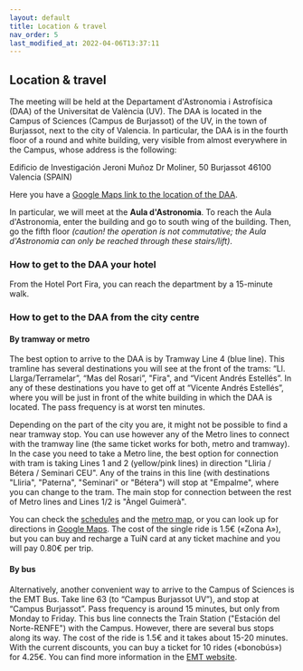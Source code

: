 ```yaml
---
layout: default
title: Location & travel
nav_order: 5
last_modified_at: 2022-04-06T13:37:11
---
```


## Location & travel

The meeting will be held at the Departament d'Astronomia i Astrofísica (DAA) of the Universitat de València (UV). The DAA is located in the Campus of Sciences (Campus de Burjassot) of the UV, in the town of Burjassot, next to the city of Valencia. In particular, the DAA is in the fourth floor of a round and white building, very visible from almost everywhere in the Campus, whose address is the following:

Edificio de Investigación Jeroni Muñoz
Dr Moliner, 50 Burjassot 46100
Valencia (SPAIN)

Here you have a [Google Maps link to the location of the DAA](https://maps.app.goo.gl/LDDR9VMe9BjWaCXMA).

In particular, we will meet at the **Aula d'Astronomia**. To reach the Aula d'Astronomia, enter the building and go to south wing of the building. Then, go the fifth floor *(caution! the operation is not commutative; the Aula d'Astronomia can only be reached through these stairs/lift)*.

### How to get to the DAA your hotel

From the Hotel Port Fira, you can reach the department by a 15-minute walk.

### How to get to the DAA from the city centre

#### By tramway or metro

The best option to arrive to the DAA is by Tramway Line 4 (blue line). This tramline has several destinations you will see at the front of the trams: “Ll. Llarga/Terramelar”, “Mas del Rosari”, "Fira", and “Vicent Andrés Estellés”. In any of these destinations you have to get off at “Vicente Andrés Estellés”, where you will be just in front of the white building in which the DAA is located. The pass frequency is at worst ten minutes.

Depending on the part of the city you are, it might not be possible to find a near tramway stop. You can use however any of the Metro lines to connect with the tramway line (the same ticket works for both, metro and tramway). In the case you need to take a Metro line, the best option for connection with tram is taking Lines 1 and 2 (yellow/pink lines) in direction "Lliria / Bétera / Seminari CEU". Any of the trains in this line (with destinations "Lliria", "Paterna", "Seminari" or "Bétera") will stop at "Empalme", where you can change to the tram. The main stop for connection between the rest of Metro lines and Lines 1/2 is "Àngel Guimerà".

You can check the [schedules](https://www.metrovalencia.es/es/consulta-de-horarios-y-planificador/) and the [metro map](https://www.metrovalencia.es/wp-content/uploads/2023/12/Plano-general-Metrovalencia-2023.pdf), or you can look up for directions in [Google Maps](https://www.google.es/maps). The cost of the single ride is 1.5€ («Zona A»), but you can buy and recharge a TuiN card at any ticket machine and you will pay 0.80€ per trip.

#### By bus

Alternatively, another convenient way to arrive to the Campus of Sciences is the EMT Bus. Take line 63 (to “Campus Burjassot UV”), and stop at “Campus Burjassot”. Pass frequency is around 15 minutes, but only from Monday to Friday. This bus line connects the Train Station ("Estación del Norte-RENFE") with the Campus. However, there are several bus stops along its way. The cost of the ride is 1.5€ and it takes about 15-20 minutes. With the current discounts, you can buy a ticket for 10 rides («bonobús») for 4.25€. You can find more information in the [EMT website](https://geoportal.emtvalencia.es/visor?lang=es).
